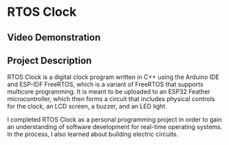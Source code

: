 # RTOS Clock

## Video Demonstration

## Project Description
RTOS Clock is a digital clock program written in C++ using the Arduino IDE and ESP-IDF FreeRTOS, which is a variant of FreeRTOS that supports multicore programming. It is meant to be uploaded to an ESP32 Feather microcontroller, which then forms a circuit that includes physical controls for the clock, an LCD screen, a buzzer, and an LED light. 

I completed RTOS Clock as a personal programming project in order to gain an understanding of software development for real-time operating systems. In the process, I also learned about building electric circuits.
